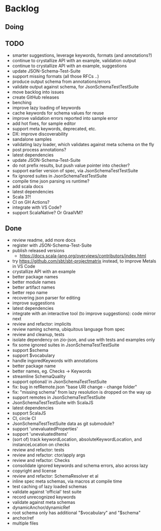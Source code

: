 # Backlog

## Doing


## TODO

- smarter suggestions, leverage keywords, formats (and annotations?)
- continue to crystallize API with an example, validation output
- continue to crystallize API with an example, suggestions
- update JSON-Schema-Test-Suite
- support missing formats (all those RFCs ..)
- produce output schema from annotations/errors
- validate output against schema, for JsonSchemaTestTestSuite
- move backlog into issues
- create GitHub releases
- benching
- improve lazy loading of keywords
- cache keywords for schema values for reuse
- improve validation errors reported into sample error
- add hot fixes, for sample editor
- support meta keywords, deprecated, etc.
- DX: improve discoverability
- sandalone samples
- validating lazy loader, which validates against meta schema on the fly
- post process annotations?
- latest dependencies
- update JSON-Schema-Test-Suite
- do not prefix results, but push value pointer into checker?
- support earlier version of spec, via JsonSchemaTestTestSuite
- fix ignored suites in JsonSchemaTestTestSuite
- compile time json parsing vs runtime?
- add scala docs
- latest dependencies
- Scala 3?!
- CI on GH Actions?
- integrate with VS Code?
- support ScalaNative? Or GraalVM?

## Done

- review readme, add more docs
- register with JSON-Schema-Test-Suite
- publish released versions
  - https://docs.scala-lang.org/overviews/contributors/index.html
- try https://github.com/sbt/sbt-projectmatrix instead, to improve Metals in VS Code
- crystallize API with an example
- better package names
- better module names
- better artifact names
- better repo name
- recovering json parser for editing
- improve suggestions
- latest dependencies
- integrate with an interactive tool (to improve suggestions): code mirror next
- review and refactor: implicits
- review naming schema, ubiquitous language from spec
- review and cleanup, tests
- isolate dependency on zio-json, and use with tests and examples only
- fix some ignored suites in JsonSchemaTestTestSuite
- support $schema
- support $vocabulary
- handle ingoredKeywords with annotations
- better package name
- better names, eg. Checks -> Keywords
- streamline SchemaQuality
- support optional/ in JsonSchemaTestTestSuite
- fix: bug in refRemote.json "base URI change - change folder"
- fix: "missing schema" from lazy resolution is dropped on the way up
- support remotes in JsonSchemaTestTestSuite
- JsonSchemaTestTestSuite with ScalaJS
- latest dependencies
- support ScalaJS
- CI, circle CI
- JsonSchemaTestTestSuite data as git submodule?
- support 'unevaluatedProperties'
- support 'unevaluatedItems'
- (sort of) track keywordLocation, absoluteKeywordLocation, and instanceLocation on checks
- review and refactor: tests
- review and refactor: ctor/apply args
- review and refactor: Checks
- consolidate ignored keywords and schema errors, also across lazy
- copyright and license
- review and refactor: SchemaResolver et al
- inline spec meta schemas, via macros at compile time
- test caching of lazy loaded schemas
- validate against 'official' test suite
- record unrecognized keywords
- validate against meta schemas
- dynamicAnchor/dynamicRef
- root schema only has additional "$vocabulary" and "$schema"
- anchor/ref
- multiple files
